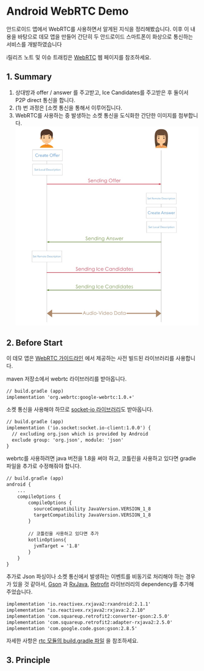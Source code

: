 # Android WebRTC Demo

안드로이드 앱에서 WebRTC를 사용하면서 알게된 지식을 정리해봤습니다. 이후 이 내용을 바탕으로 데모 앱을 만들어 간단히 두 안드로이드 스마트폰이 화상으로 통신하는 서비스를 개발하였습니다

ℹ️릴리즈 노트 및 이슈 트래킹은 [WebRTC](http://webrtc.github.io/webrtc-org/) 웹 페이지를 참조하세요.


## 1. Summary
1. 상대방과 offer / answer 를 주고받고, Ice Candidates를 주고받은 후 둘이서 P2P direct 통신을 합니다.
2. (1) 번 과정은 [소켓 통신을 통해서 이루어집니다.
3. WebRTC를 사용하는 중 발생하는 소켓 통신을 도식화한 간단한 이미지를 첨부합니다.
![webrtc-socket-img](./art/webrtc-socket-img.png)

## 2. Before Start
이 데모 앱은 [WebRTC 가이드라인](http://webrtc.github.io/webrtc-org/native-code/android/) 에서 제공하는 사전 빌드된 라이브러리를 사용합니다. 

maven 저장소에서 webrtc 라이브러리를 받아옵니다.
~~~Gradle
// build.gradle (app)
implementation 'org.webrtc:google-webrtc:1.0.+'
~~~

소켓 통신을 사용해야 하므로 [socket-io 라이브러리](https://github.com/socketio/socket.io-client-java)도 받아옵니다.
~~~Gradle
// build.gradle (app)
implementation ('io.socket:socket.io-client:1.0.0') {  
  // excluding org.json which is provided by Android  
  exclude group: 'org.json', module: 'json'  
}
~~~

webrtc를 사용하려면 java 버전을 1.8을 써야 하고, 코틀린을 사용하고 있다면 gradle 파일을 추가로 수정해줘야 합니다.
~~~Gradle
// build.gradle (app)
android {
	...
	compileOptions {
		compileOptions {  
		  sourceCompatibility JavaVersion.VERSION_1_8  
		  targetCompatibility JavaVersion.VERSION_1_8  
		}
		
		// 코틀린을 사용하고 있다면 추가  
		kotlinOptions{  
		  jvmTarget = '1.8'  
		}
	}
}
~~~

추가로 Json 파싱이나 소켓 통신에서 발생하는 이벤트를 비동기로 처리해야 하는 경우가 있을 것 같아서, [Gson](https://github.com/google/gson) 과 [RxJava](https://github.com/ReactiveX/RxJava),  [Retrofit](https://github.com/square/retrofit) 라이브러리의 dependency를 추가해 주었습니다.
~~~Gradle
implementation 'io.reactivex.rxjava2:rxandroid:2.1.1'  
implementation "io.reactivex.rxjava2:rxjava:2.2.10"  
implementation 'com.squareup.retrofit2:converter-gson:2.5.0'  
implementation 'com.squareup.retrofit2:adapter-rxjava2:2.5.0'  
implementation 'com.google.code.gson:gson:2.8.5'
~~~

자세한 사항은 [rtc 모듈의 build.gradle 파일]( 링크추가필요 ) 을 참조하세요.

## 3. Principle
